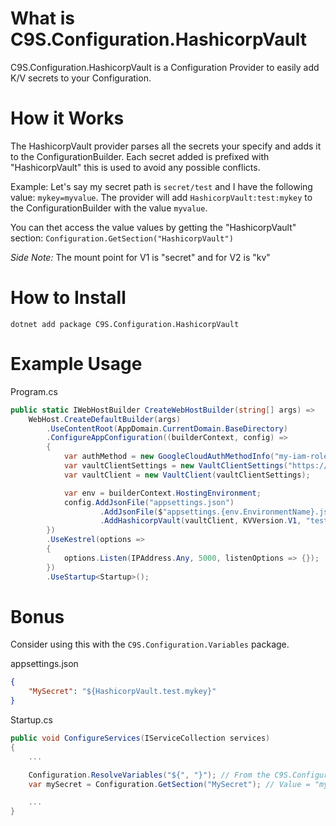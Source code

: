 # What is C9S.Configuration.HashicorpVault

C9S.Configuration.HashicorpVault is a Configuration Provider to easily add K/V secrets to your Configuration. 

# How it Works 

The HashicorpVault provider parses all the secrets your specify and adds it to the ConfigurationBuilder. 
Each secret added is prefixed with "HashicorpVault" this is used to avoid any possible conflicts. 

Example: Let's say my secret path is `secret/test` and I have the following value: `mykey=myvalue`. 
The provider will add `HashicorpVault:test:mykey` to the ConfigurationBuilder with the value `myvalue`. 

You can thet access the value values by getting the "HashicorpVault" section: `Configuration.GetSection("HashicorpVault")`

*Side Note:* The mount point for V1 is "secret" and for V2 is "kv"

# How to Install 

`dotnet add package C9S.Configuration.HashicorpVault`

# Example Usage 

Program.cs

```cs
public static IWebHostBuilder CreateWebHostBuilder(string[] args) =>
    WebHost.CreateDefaultBuilder(args)
        .UseContentRoot(AppDomain.CurrentDomain.BaseDirectory)
        .ConfigureAppConfiguration((builderContext, config) =>
        {
            var authMethod = new GoogleCloudAuthMethodInfo("my-iam-role", "jwt");
            var vaultClientSettings = new VaultClientSettings("https://domain.com:8200", authMethod);
            var vaultClient = new VaultClient(vaultClientSettings);

            var env = builderContext.HostingEnvironment; 
            config.AddJsonFile("appsettings.json")
                    .AddJsonFile($"appsettings.{env.EnvironmentName}.json")
                    .AddHashicorpVault(vaultClient, KVVersion.V1, "test"); 
        })
        .UseKestrel(options => 
        {   
            options.Listen(IPAddress.Any, 5000, listenOptions => {});
        })
        .UseStartup<Startup>();
```

# Bonus

Consider using this with the `C9S.Configuration.Variables` package. 

appsettings.json 

```json
{
    "MySecret": "${HashicorpVault.test.mykey}"
}
```

Startup.cs

```cs
public void ConfigureServices(IServiceCollection services)
{
    ...

    Configuration.ResolveVariables("${", "}"); // From the C9S.Configuration.Variables package
    var mySecret = Configuration.GetSection("MySecret"); // Value = "myvalue"

    ...
}
```